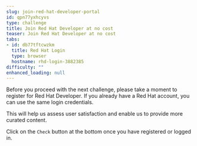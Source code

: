 ```yaml
---
slug: join-red-hat-developer-portal
id: qpn77yxhcyvs
type: challenge
title: Join Red Hat Developer at no cost
teaser: Join Red Hat Developer at no cost
tabs:
- id: db77tftcwzkm
  title: Red Hat Login
  type: browser
  hostname: rhd-login-3882385
difficulty: ""
enhanced_loading: null
---
```

Before you proceed with the next challenge, please take a moment to register for Red Hat Developer. If you already have a Red Hat account, you can use the same login credentials.

This will help us assess user satisfaction and enable us to provide more curated content.

Click on the `Check` button at the bottom once you have registered or logged in.
